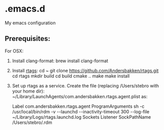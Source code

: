 # .emacs.d
My emacs configuration
## Prerequisites:

For OSX:

1.  Install clang-format:
    brew install clang-format

2.  Install [rtags](https://github.com/Andersbakken/rtags):
    cd ~
    git clone https://github.com/Andersbakken/rtags.git
    cd rtags
    mkdir build
    cd build
    cmake ..
    make
    make install

3.  Set up rtags as a service.  Create the file (replacing /Users/stebro with your home dir):  ~/Library/LaunchAgents/com.andersbakken.rtags.agent.plist as:
    <?xml version="1.0" encoding="UTF-8"?>
    <!DOCTYPE plist PUBLIC "-//Apple//DTD PLIST 1.0//EN" "http://www.apple.com/DTDs/PropertyList-1.0.dtd">
    <plist version="1.0">
      <dict>
        <key>Label</key>
        <string>com.andersbakken.rtags.agent</string>
        <key>ProgramArguments</key>
        <array>
          <string>sh</string>
          <string>-c</string>
          <string>/usr/local/bin/rdm -v --launchd --inactivity-timeout 300 --log-file ~/Library/Logs/rtags.launchd.log</string>
        </array>
        <key>Sockets</key>
        <dict>
          <key>Listener</key>
          <dict>
        <key>SockPathName</key>
        <string>/Users/stebro/.rdm</string>
          </dict>
        </dict>
      </dict>
    </plist>
